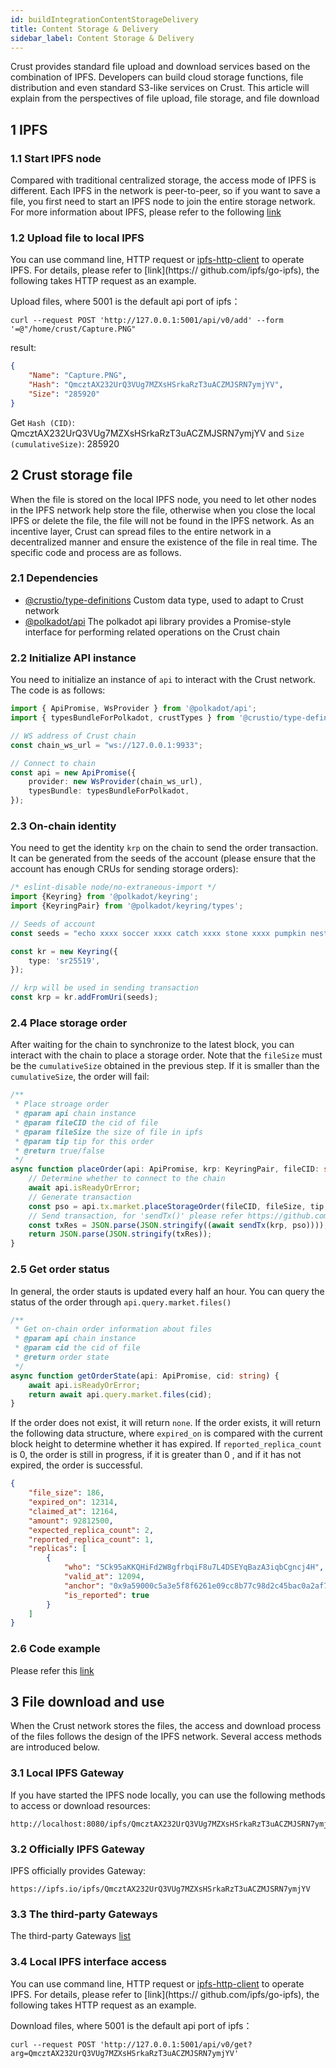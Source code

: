 ```yaml
---
id: buildIntegrationContentStorageDelivery
title: Content Storage & Delivery
sidebar_label: Content Storage & Delivery
---
```


Crust provides standard file upload and download services based on the combination of IPFS. Developers can build cloud storage functions, file distribution and even standard S3-like services on Crust. This article will explain from the perspectives of file upload, file storage, and file download

## 1 IPFS

### 1.1 Start IPFS node

Compared with traditional centralized storage, the access mode of IPFS is different. Each IPFS in the network is peer-to-peer, so if you want to save a file, you first need to start an IPFS node to join the entire storage network. For more information about IPFS, please refer to the following [link](https://github.com/ipfs/go-ipfs)

### 1.2 Upload file to local IPFS

You can use command line, HTTP request or [ipfs-http-client](https://www.npmjs.com/package/ipfs-http-client) to operate IPFS. For details, please refer to [link](https:// github.com/ipfs/go-ipfs), the following takes HTTP request as an example.

Upload files, where 5001 is the default api port of ipfs：
```shell
curl --request POST 'http://127.0.0.1:5001/api/v0/add' --form '=@"/home/crust/Capture.PNG"
```
result:
```json
{
    "Name": "Capture.PNG",
    "Hash": "QmcztAX232UrQ3VUg7MZXsHSrkaRzT3uACZMJSRN7ymjYV",
    "Size": "285920"
}
```
Get `Hash (CID)`: QmcztAX232UrQ3VUg7MZXsHSrkaRzT3uACZMJSRN7ymjYV and `Size (cumulativeSize)`: 285920

## 2 Crust storage file

When the file is stored on the local IPFS node, you need to let other nodes in the IPFS network help store the file, otherwise when you close the local IPFS or delete the file, the file will not be found in the IPFS network. As an incentive layer, Crust can spread files to the entire network in a decentralized manner and ensure the existence of the file in real time. The specific code and process are as follows.

### 2.1 Dependencies
- [@crustio/type-definitions](https://github.com/crustio/crust.js) Custom data type, used to adapt to Crust network
- [@polkadot/api](https://github.com/polkadot-js/api) The polkadot api library provides a Promise-style interface for performing related operations on the Crust chain

### 2.2 Initialize API instance

You need to initialize an instance of `api` to interact with the Crust network. The code is as follows:

```typescript
import { ApiPromise, WsProvider } from '@polkadot/api';
import { typesBundleForPolkadot, crustTypes } from '@crustio/type-definitions';

// WS address of Crust chain
const chain_ws_url = "ws://127.0.0.1:9933";

// Connect to chain
const api = new ApiPromise({
    provider: new WsProvider(chain_ws_url),
    typesBundle: typesBundleForPolkadot,
});
```

### 2.3 On-chain identity

You need to get the identity `krp` on the chain to send the order transaction. It can be generated from the seeds of the account (please ensure that the account has enough CRUs for sending storage orders):

```typescript
/* eslint-disable node/no-extraneous-import */
import {Keyring} from '@polkadot/keyring';
import {KeyringPair} from '@polkadot/keyring/types';

// Seeds of account
const seeds = "echo xxxx soccer xxxx catch xxxx stone xxxx pumpkin nest merge xxxx";

const kr = new Keyring({
    type: 'sr25519',
});

// krp will be used in sending transaction
const krp = kr.addFromUri(seeds);
```

### 2.4 Place storage order

After waiting for the chain to synchronize to the latest block, you can interact with the chain to place a storage order. Note that the `fileSize` must be the `cumulativeSize` obtained in the previous step. If it is smaller than the `cumulativeSize`, the order will fail:

```typescript
/**
 * Place stroage order
 * @param api chain instance
 * @param fileCID the cid of file
 * @param fileSize the size of file in ipfs
 * @param tip tip for this order
 * @return true/false
 */
async function placeOrder(api: ApiPromise, krp: KeyringPair, fileCID: string, fileSize: number, tip: number) {
    // Determine whether to connect to the chain
    await api.isReadyOrError;
    // Generate transaction
    const pso = api.tx.market.placeStorageOrder(fileCID, fileSize, tip, false);
    // Send transaction, for 'sendTx()' please refer https://github.com/crustio/crust-demo/blob/main/sample-store-demo/src/utils.ts
    const txRes = JSON.parse(JSON.stringify((await sendTx(krp, pso))));
    return JSON.parse(JSON.stringify(txRes));
}
```

### 2.5 Get order status

In general, the order stauts is updated every half an hour. You can query the status of the order through `api.query.market.files()`

```typescript
/**
 * Get on-chain order information about files
 * @param api chain instance
 * @param cid the cid of file
 * @return order state
 */
async function getOrderState(api: ApiPromise, cid: string) {
    await api.isReadyOrError;
    return await api.query.market.files(cid);
}
```

If the order does not exist, it will return `none`. If the order exists, it will return the following data structure, where `expired_on` is compared with the current block height to determine whether it has expired. If `reported_replica_count` is 0, the order is still in progress, if it is greater than 0 , and if it has not expired, the order is successful.

```json
{
	"file_size": 186,
	"expired_on": 12314,
	"claimed_at": 12164,
	"amount": 92812500,
	"expected_replica_count": 2,
	"reported_replica_count": 1,
	"replicas": [
		{
			"who": "5Ck95aKKQHiFd2W8gfrbqiF8u7L4DSEYqBazA3iqbCgncj4H",
			"valid_at": 12094,
			"anchor": "0x9a59000c5a3e5f8f6261e09cc8b77c98d2c45bac0a2af7a151d97a392b927b074c6d580053e50f11325ca0dc3f2135eb4372b6f4e73329f99705208a31c4d728",
			"is_reported": true
		}
	]
}
```

### 2.6 Code example

Please refer this [link](https://github.com/crustio/crust-demo)

## 3 File download and use

When the Crust network stores the files, the access and download process of the files follows the design of the IPFS network. Several access methods are introduced below.

### 3.1 Local IPFS Gateway

If you have started the IPFS node locally, you can use the following methods to access or download resources:

```
http://localhost:8080/ipfs/QmcztAX232UrQ3VUg7MZXsHSrkaRzT3uACZMJSRN7ymjYV
```

### 3.2 Officially IPFS Gateway

IPFS officially provides Gateway:
```
https://ipfs.io/ipfs/QmcztAX232UrQ3VUg7MZXsHSrkaRzT3uACZMJSRN7ymjYV
```

### 3.3 The third-party Gateways

The third-party Gateways [list](https://ipfs.github.io/public-gateway-checker)

### 3.4 Local IPFS interface access

You can use command line, HTTP request or [ipfs-http-client](https://www.npmjs.com/package/ipfs-http-client) to operate IPFS. For details, please refer to [link](https:// github.com/ipfs/go-ipfs), the following takes HTTP request as an example.

Download files, where 5001 is the default api port of ipfs：
```shell
curl --request POST 'http://127.0.0.1:5001/api/v0/get?arg=QmcztAX232UrQ3VUg7MZXsHSrkaRzT3uACZMJSRN7ymjYV'
```
